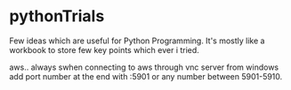 # pythonTrials
Few ideas which are useful for Python Programming. It's mostly like a workbook to store few key points which ever i tried.


 aws.. always swhen connecting to aws through vnc server from windows add port number at the end with :5901 or any number between 5901-5910.
